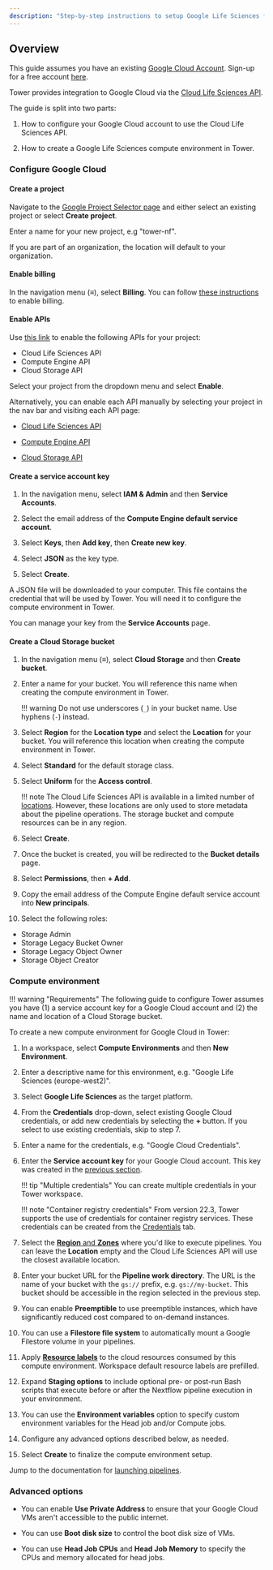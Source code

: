 ```yaml
---
description: "Step-by-step instructions to setup Google Life Sciences for Nextflow Tower."
---
```


## Overview

This guide assumes you have an existing [Google Cloud Account](https://console.cloud.google.com). Sign-up for a free account [here](https://cloud.google.com/).

Tower provides integration to Google Cloud via the [Cloud Life Sciences API](https://cloud.google.com/life-sciences/docs/reference/rest).

The guide is split into two parts:

1. How to configure your Google Cloud account to use the Cloud Life Sciences API.

2. How to create a Google Life Sciences compute environment in Tower.

### Configure Google Cloud

#### Create a project

Navigate to the [Google Project Selector page](https://console.cloud.google.com/projectselector2) and either select an existing project or select **Create project**.

Enter a name for your new project, e.g "tower-nf".

If you are part of an organization, the location will default to your organization.

#### Enable billing

In the navigation menu (**≡**), select **Billing**. You can follow [these instructions](https://cloud.google.com/billing/docs/how-to/modify-project) to enable billing.

#### Enable APIs

Use [this link](https://console.cloud.google.com/flows/enableapi?apiid=lifesciences.googleapis.com%2Ccompute.googleapis.com%2Cstorage-api.googleapis.com) to enable the following APIs for your project:

- Cloud Life Sciences API
- Compute Engine API
- Cloud Storage API

Select your project from the dropdown menu and select **Enable**.

Alternatively, you can enable each API manually by selecting your project in the nav bar and visiting each API page:

- [Cloud Life Sciences API](https://console.cloud.google.com/marketplace/product/google/lifesciences.googleapis.com)

- [Compute Engine API](https://console.cloud.google.com/marketplace/product/google/compute.googleapis.com)

- [Cloud Storage API](https://console.cloud.google.com/marketplace/product/google/storage-api.googleapis.com)

#### Create a service account key

1. In the navigation menu, select **IAM & Admin** and then **Service Accounts**.

2. Select the email address of the **Compute Engine default service account**.

3. Select **Keys**, then **Add key**, then **Create new key**.

4. Select **JSON** as the key type.

5. Select **Create**.

A JSON file will be downloaded to your computer. This file contains the credential that will be used by Tower. You will need it to configure the compute environment in Tower.

You can manage your key from the **Service Accounts** page.

#### Create a Cloud Storage bucket

1. In the navigation menu (**≡**), select **Cloud Storage** and then **Create bucket**.

2. Enter a name for your bucket. You will reference this name when creating the compute environment in Tower.

    !!! warning
        Do not use underscores (`_`) in your bucket name. Use hyphens (`-`) instead.

3. Select **Region** for the **Location type** and select the **Location** for your bucket. You will reference this location when creating the compute environment in Tower.

4. Select **Standard** for the default storage class.

5. Select **Uniform** for the **Access control**.

    !!! note
        The Cloud Life Sciences API is available in a limited number of [locations](https://cloud.google.com/life-sciences/docs/concepts/locations). However, these locations are only used to store metadata about the pipeline operations. The storage bucket and compute resources can be in any region.

6. Select **Create**.

7. Once the bucket is created, you will be redirected to the **Bucket details** page.

8. Select **Permissions**, then **+ Add**.

9. Copy the email address of the Compute Engine default service account into **New principals**.

10. Select the following roles:

- Storage Admin
- Storage Legacy Bucket Owner
- Storage Legacy Object Owner
- Storage Object Creator

### Compute environment

!!! warning "Requirements"
    The following guide to configure Tower assumes you have (1) a service account key for a Google Cloud account and (2) the name and location of a Cloud Storage bucket.

To create a new compute environment for Google Cloud in Tower:

1. In a workspace, select **Compute Environments** and then **New Environment**.

2. Enter a descriptive name for this environment, e.g. "Google Life Sciences (europe-west2)".

3. Select **Google Life Sciences** as the target platform.

4. From the **Credentials** drop-down, select existing Google Cloud credentials, or add new credentials by selecting the **+** button. If you select to use existing credentials, skip to step 7.

5. Enter a name for the credentials, e.g. "Google Cloud Credentials".

6. Enter the **Service account key** for your Google Cloud account. This key was created in the [previous section](#create-a-service-account-key).

    !!! tip "Multiple credentials"
        You can create multiple credentials in your Tower workspace.

    !!! note "Container registry credentials"
        From version 22.3, Tower supports the use of credentials for container registry services. These credentials can be created from the [Credentials](../credentials/overview.md/#container-registry-credentials) tab.

7. Select the [**Region** and **Zones**](https://cloud.google.com/compute/docs/regions-zones#available) where you'd like to execute pipelines. You can leave the **Location** empty and the Cloud Life Sciences API will use the closest available location.

8. Enter your bucket URL for the **Pipeline work directory**. The URL is the name of your bucket with the `gs://` prefix, e.g. `gs://my-bucket`. This bucket should be accessible in the region selected in the previous step.

9. You can enable **Preemptible** to use preemptible instances, which have significantly reduced cost compared to on-demand instances.

10. You can use a **Filestore file system** to automatically mount a Google Filestore volume in your pipelines.

11. Apply [**Resource labels**](../resource-labels/overview.md) to the cloud resources consumed by this compute environment. Workspace default resource labels are prefilled. 

12. Expand **Staging options** to include optional pre- or post-run Bash scripts that execute before or after the Nextflow pipeline execution in your environment. 

13. You can use the **Environment variables** option to specify custom environment variables for the Head job and/or Compute jobs.

14. Configure any advanced options described below, as needed.

15. Select **Create** to finalize the compute environment setup.

Jump to the documentation for [launching pipelines](../launch/launchpad.md).

### Advanced options

- You can enable **Use Private Address** to ensure that your Google Cloud VMs aren't accessible to the public internet.

- You can use **Boot disk size** to control the boot disk size of VMs.

- You can use **Head Job CPUs** and **Head Job Memory** to specify the CPUs and memory allocated for head jobs.
